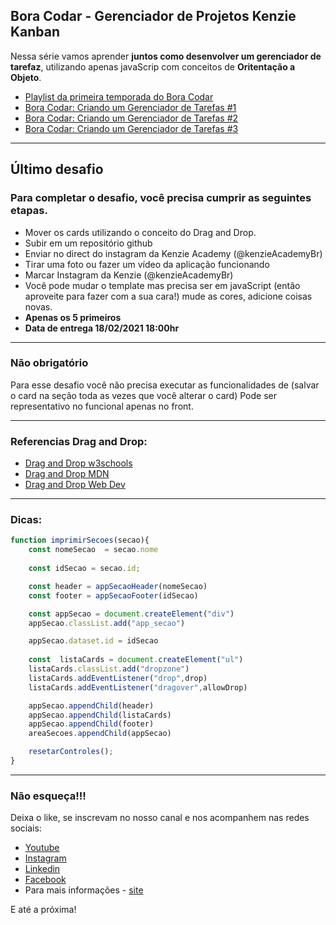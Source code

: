 ## Bora Codar - Gerenciador de Projetos Kenzie Kanban 

Nessa série vamos aprender __juntos como desenvolver um gerenciador de tarefaz__, utilizando apenas javaScrip com conceitos de __Oritentação a Objeto__.


- [Playlist da primeira temporada do Bora Codar](https://www.youtube.com/watch?v=biwpmimjHtU&list=PL0Yihm-vUJs91vtobNQbQIw9hgFoPgYqh)
- [Bora Codar: Criando um Gerenciador de Tarefas #1](https://www.youtube.com/watch?v=biwpmimjHtU&list=PL0Yihm-vUJs91vtobNQbQIw9hgFoPgYqh)
- [Bora Codar: Criando um Gerenciador de Tarefas #2](https://www.youtube.com/watch?v=_cP7n8NKtfY&list=PL0Yihm-vUJs91vtobNQbQIw9hgFoPgYqh&index=2)
- [Bora Codar: Criando um Gerenciador de Tarefas #3](https://www.youtube.com/watch?v=PcIzrfKli-0&list=PL0Yihm-vUJs91vtobNQbQIw9hgFoPgYqh&index=3)

---

## Último desafio

### Para completar o desafio, você precisa cumprir as seguintes etapas.

- Mover os cards utilizando o conceito do Drag and Drop.
- Subir em um repositório github
- Enviar no direct do instagram da Kenzie Academy (@kenzieAcademyBr)
- Tirar uma foto ou fazer um vídeo da aplicação funcionando
- Marcar Instagram da Kenzie  (@kenzieAcademyBr)
- Você pode mudar o template mas precisa ser em javaScript (então aproveite para fazer com a sua cara!) mude as cores, adicione coisas novas.
- __Apenas os 5 primeiros__
- __Data de entrega 18/02/2021 18:00hr__

---

### Não obrigatório

Para esse desafio você não precisa executar as funcionalidades de (salvar o card na seção toda as vezes que você alterar o card) Pode ser representativo no funcional apenas no front.

---

### Referencias Drag and Drop:

- [Drag and Drop w3schools](https://www.w3schools.com/html/html5_draganddrop.asp)
- [Drag and Drop MDN](https://developer.mozilla.org/en-US/docs/Web/API/HTML_Drag_and_Drop_API)
- [Drag and Drop Web Dev](https://web.dev/drag-and-drop/)

---

### Dicas: 
``` Javascript
function imprimirSecoes(secao){
    const nomeSecao  = secao.nome
    
    const idSecao = secao.id;

    const header = appSecaoHeader(nomeSecao)
    const footer = appSecaoFooter(idSecao)

    const appSecao = document.createElement("div")
    appSecao.classList.add("app_secao")

    appSecao.dataset.id = idSecao
   
    const  listaCards = document.createElement("ul")
    listaCards.classList.add("dropzone")
    listaCards.addEventListener("drop",drop)    
    listaCards.addEventListener("dragover",allowDrop) 

    appSecao.appendChild(header)
    appSecao.appendChild(listaCards)
    appSecao.appendChild(footer)
    areaSecoes.appendChild(appSecao)

    resetarControles();
}

```

---

### Não esqueça!!!

Deixa o like, se inscrevam no nosso canal e nos acompanhem nas redes sociais:
- [Youtube](https://www.youtube.com/channel/UC6rcCbDzhVoIm1V7WnwPDIQ)
- [Instagram](https://www.instagram.com/kenzieacademybr/)
- [Linkedin](https://www.linkedin.com/school/kenzie-academy-brasil/)
- [Facebook](https://www.facebook.com/search/top?q=kenzie%20academy%20brasil)
- Para mais informações - [site](https://kenzie.com.br/)


E até a próxima! 

